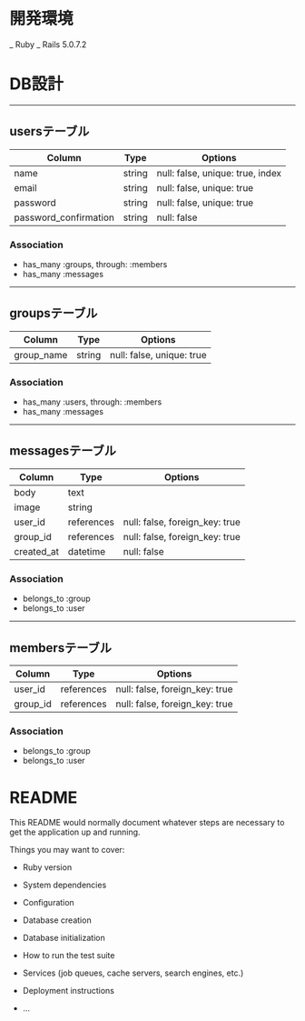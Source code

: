 
# **開発環境**
_ Ruby 
_ Rails  5.0.7.2

# **DB設計**
***
## usersテーブル
|Column|Type|Options|
|------|----|-------|
|name|string|null: false, unique: true, index|
|email|string|null: false, unique: true|
|password|string|null: false, unique: true|
|password_confirmation|string|null: false|

### Association
- has_many :groups, through: :members
- has_many :messages

***
## groupsテーブル
|Column|Type|Options|
|------|----|-------|
|group_name|string|null: false, unique: true|

### Association
- has_many :users, through: :members
- has_many :messages

***
## messagesテーブル
|Column|Type|Options|
|------|----|-------|
|body|text||
|image|string||
|user_id|references|null: false, foreign_key: true|
|group_id|references|null: false, foreign_key: true|
|created_at|datetime|null: false|

### Association
- belongs_to :group
- belongs_to :user

***
## membersテーブル
|Column|Type|Options|
|------|----|-------|
|user_id|references|null: false, foreign_key: true|
|group_id|references|null: false, foreign_key: true|

### Association
- belongs_to :group
- belongs_to :user


# README

This README would normally document whatever steps are necessary to get the
application up and running.

Things you may want to cover:

* Ruby version

* System dependencies

* Configuration

* Database creation

* Database initialization

* How to run the test suite

* Services (job queues, cache servers, search engines, etc.)

* Deployment instructions

* ...
